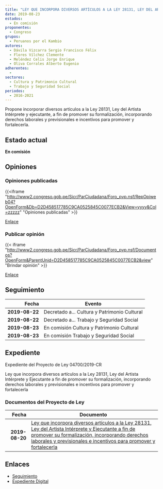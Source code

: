 ```yaml
---
title: "LEY QUE INCORPORA DIVERSOS ARTÍCULOS A LA LEY 28131, LEY DEL ARTISTA INTÉRPRETE Y EJECUTANTE A FIN DE PROMOVER SU FORMALIZACIÓN, INCORPORANDO DERECHOS LABORALES Y PREVISIONALES E INCENTIVOS PARA PROMOVER Y FORTALECERLA"
date: 2019-08-23
estados: 
  - En comisión
proponentes: 
  - Congreso
grupos: 
  - Peruanos por el Kambio
autores: 
  - Dávila Vizcarra Sergio Francisco Félix
  - Flores Vílchez Clemente
  - Meléndez Celis Jorge Enrique
  - Oliva Corrales Alberto Eugenio
adherentes: 
  - 
sectores: 
  - Cultura y Patrimonio Cultural
  - Trabajo y Seguridad Social
periodos: 
  - 2016-2021
---
```


Propone incorporar diversos artículos a la Ley 28131, Ley del Artista Intérprete y ejecutante, a fin de promover su formalización, incorporando derechos laborales y previsionales e incentivos para promover y fortalecerla.


## Estado actual

**En comisión**

## Opiniones

### Opiniones publicadas

{{<iframe "http://www2.congreso.gob.pe/Sicr/ParCiudadana/Foro_pvp.nsf/RepOpiweb04?OpenForm&Db=D2D458517785C9CA0525845C0077ECB2&View=yyyy&Col=zzzzz" "Opiniones publicadas" >}}

[Enlace](http://www2.congreso.gob.pe/Sicr/ParCiudadana/Foro_pvp.nsf/RepOpiweb04?OpenForm&Db=D2D458517785C9CA0525845C0077ECB2&View=yyyy&Col=zzzzz)
### Publicar opinión

{{< iframe "http://www2.congreso.gob.pe/Sicr/ParCiudadana/Foro_pvp.nsf/Documentos?OpenForm&ParentUnid=D2D458517785C9CA0525845C0077ECB2&view" "Brindar opinión" >}}

[Enlace](http://www2.congreso.gob.pe/Sicr/ParCiudadana/Foro_pvp.nsf/Documentos?OpenForm&ParentUnid=D2D458517785C9CA0525845C0077ECB2&view)

## Seguimiento

| Fecha | Evento |
|------:|--------|
| **2019-08-22** | Decretado a... Cultura y Patrimonio Cultural|
| **2019-08-22** | Decretado a... Trabajo y Seguridad Social|
| **2019-08-23** | En comisión Cultura y Patrimonio Cultural|
| **2019-08-23** | En comisión Trabajo y Seguridad Social|


## Expediente

Expediente del Proyecto de Ley 04700/2019-CR

Ley que incorpora diversos artículos a la Ley 28131, Ley del Artista Intérprete y Ejecutante a fin de promover su formalización, incorporando derechos laborales y previsionales e incentivos para promover y fortalecerla


### Documentos del Proyecto de Ley

| Fecha | Documento |
|------:|--------|
| **2019-08-20** | [Ley que incorpora diversos artículos a la Ley 28131, Ley del Artista Intérprete y Ejecutante a fin de promover su formalización, incorporando derechos laborales y previsionales e incentivos para promover y fortalecerla](http://www.leyes.congreso.gob.pe/Documentos/2016_2021/Proyectos_de_Ley_y_de_Resoluciones_Legislativas/PL0470020190820.pdf) |

## Enlaces 

- [Seguimiento](http://www2.congreso.gob.pe/Sicr/TraDocEstProc/CLProLey2016.nsf/f7fff46988ca05b1052578e100829cc7/0c8175a6bfde765f0525845c006fa3ab?OpenDocument)
- [Expediente Digital](http://www2.congreso.gob.pe/Sicr/TraDocEstProc/CLProLey2016.nsf/f7fff46988ca05b1052578e100829cc7/0c8175a6bfde765f0525845c006fa3ab?OpenDocument&Click=05257FB7005EB655.eb71d0cf91d8294e05256cdf006b5706/$Body/0.1C6C)
